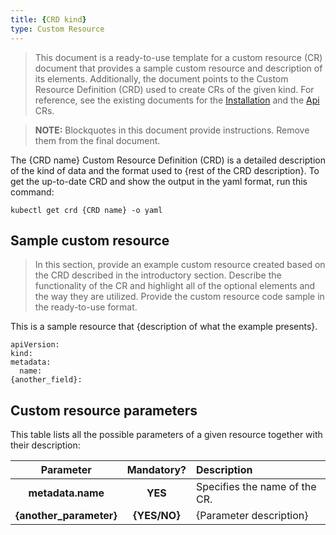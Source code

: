 ```yaml
---
title: {CRD kind}
type: Custom Resource
---
```


> This document is a ready-to-use template for a custom resource (CR) document that provides a sample custom resource and description of its elements. Additionally, the document points to the Custom Resource Definition (CRD) used to create CRs of the given kind. For reference, see the existing documents for the [Installation](https://github.com/kyma-project/kyma/blob/master/docs/kyma/docs/040-installation-custom-resource.md) and the [Api](https://github.com/kyma-project/kyma/blob/master/docs/api-gateway/docs/011-api-custom-resource.md) CRs.

> **NOTE:** Blockquotes in this document provide instructions. Remove them from the final document.


The {CRD name} Custom Resource Definition (CRD) is a detailed description of the kind of data and the format used to {rest of the CRD description}. To get the up-to-date CRD and show the output in the yaml format, run this command:

```
kubectl get crd {CRD name} -o yaml
```

## Sample custom resource

> In this section, provide an example custom resource created based on the CRD described in the introductory section. Describe the functionality of the CR and highlight all of the optional elements and the way they are utilized.
Provide the custom resource code sample in the ready-to-use format.

This is a sample resource that {description of what the example presents}.

```
apiVersion:
kind:
metadata:
  name:
{another_field}:
```

## Custom resource parameters

This table lists all the possible parameters of a given resource together with their description:


| Parameter   |      Mandatory?      | Description |
|:----------:|:-------------:|:------|
| **metadata.name** |    **YES**   | Specifies the name of the CR. |
| **{another_parameter}** |    **{YES/NO}**   | {Parameter description} |
